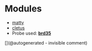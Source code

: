 
# Modules

* [matty](/matty/)
* [cletus](/retired/cletus/)
* Probe used: __[brd35](/include/probes/auto/brd35.md)__


[](@autogenerated - invisible comment)